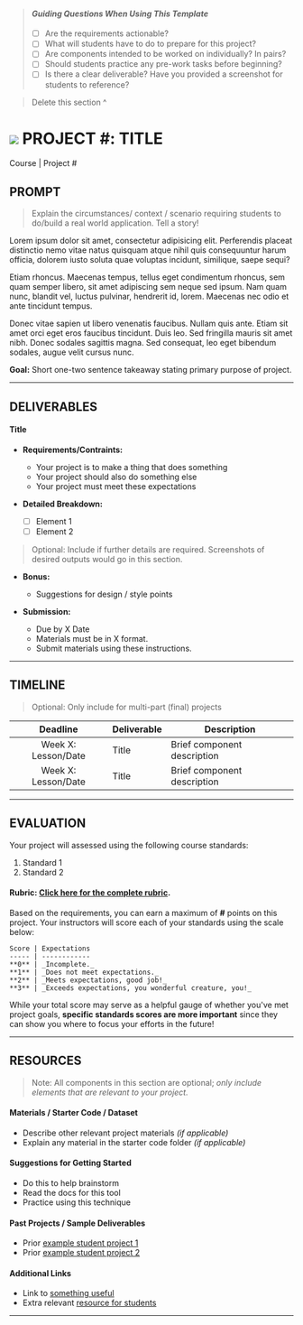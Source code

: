 > #### *Guiding Questions When Using This Template*
>
> - [ ] Are the requirements actionable?
> - [ ] What will students have to do to prepare for this project?
> - [ ] Are components intended to be worked on individually? In pairs?
> - [ ] Should students practice any pre-work tasks before beginning?
> - [ ] Is there a clear deliverable? Have you provided a screenshot for students to reference?

> Delete this section ^

# ![](https://ga-dash.s3.amazonaws.com/production/assets/logo-9f88ae6c9c3871690e33280fcf557f33.png) PROJECT #: TITLE
Course | Project #

## PROMPT
> Explain the circumstances/ context / scenario requiring students to do/build a real world application. Tell a story!

Lorem ipsum dolor sit amet, consectetur adipisicing elit. Perferendis placeat distinctio nemo vitae natus quisquam atque nihil quis consequuntur harum officia, dolorem iusto soluta quae voluptas incidunt, similique, saepe sequi?

Etiam rhoncus. Maecenas tempus, tellus eget condimentum rhoncus, sem quam semper libero, sit amet adipiscing sem neque sed ipsum. Nam quam nunc, blandit vel, luctus pulvinar, hendrerit id, lorem. Maecenas nec odio et ante tincidunt tempus.

Donec vitae sapien ut libero venenatis faucibus. Nullam quis ante. Etiam sit amet orci eget eros faucibus tincidunt. Duis leo. Sed fringilla mauris sit amet nibh. Donec sodales sagittis magna. Sed consequat, leo eget bibendum sodales, augue velit cursus nunc. 

**Goal:** Short one-two sentence takeaway stating primary purpose of project.

---

## DELIVERABLES

#### Title

- **Requirements/Contraints:**
  - Your project is to make a thing that does something
  - Your project should also do something else
  - Your project must meet these expectations

- **Detailed Breakdown:**
  - [ ] Element 1
  - [ ] Element 2

> Optional: Include if further details are required. Screenshots of desired outputs would go in this section.

- **Bonus:**
  - Suggestions for design / style points

- **Submission:**	
  - Due by X Date
  - Materials must be in X format.
  - Submit materials using these instructions.

---

## TIMELINE
> Optional: Only include for multi-part (final) projects

| Deadline | Deliverable| Description |
|:-:|---|---|
| Week X: Lesson/Date | Title  | Brief component description   |
| Week X: Lesson/Date | Title  | Brief component description   |


---

## EVALUATION

Your project will assessed using the following course standards:

1. Standard 1
2. Standard 2

#### Rubric: [Click here for the complete rubric](#). 

Based on the requirements, you can earn a maximum of  **#**  points on this project. Your instructors will score each of your standards using the scale below:

    Score | Expectations
    ----- | ------------
    **0** | _Incomplete._
    **1** | _Does not meet expectations._
    **2** | _Meets expectations, good job!_
    **3** | _Exceeds expectations, you wonderful creature, you!_

While your total score may serve as a helpful gauge of whether you've met project goals, __specific standards scores are more important__ since they can show you where to focus your efforts in the future!

---

## RESOURCES

> Note: All components in this section are optional; _only include elements that are relevant to your project._

#### Materials / Starter Code / Dataset

- Describe other relevant project materials *(if applicable)*
- Explain any material in the starter code folder *(if applicable)*

#### Suggestions for Getting Started

- Do this to help brainstorm
- Read the docs for this tool
- Practice using this technique

#### Past Projects / Sample Deliverables

- Prior [example student project 1](#)
- Prior [example student project 2](#)

#### Additional Links

- Link to [something useful](#)
- Extra relevant [resource for students](#)

---
